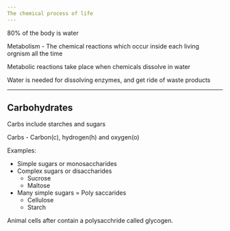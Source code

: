 ```yaml
---
The chemical process of life
---
```


80% of the body is water

Metabolism - The chemical reactions which occur 
	     inside each living orgnism all the time


Metabolic reactions take place when chemicals 
dissolve in water

Water is needed for dissolving enzymes, and get
ride of waste products 

---
Carbohydrates
---

Carbs include starches and sugars

Carbs - Carbon(c), hydrogen(h) and oxygen(o)

Examples:
 - Simple sugars or monosaccharides
 - Complex sugars or disaccharides
    - Sucrose
    - Maltose
 - Many simple sugars = Poly saccarides
    - Cellulose
    - Starch

Animal cells after contain a polysacchride
called glycogen.
